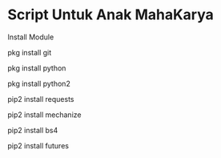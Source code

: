 # Script Untuk Anak MahaKarya

Install Module

pkg install git


pkg install python


pkg install python2


pip2 install requests


pip2 install mechanize


pip2 install bs4


pip2 install futures

